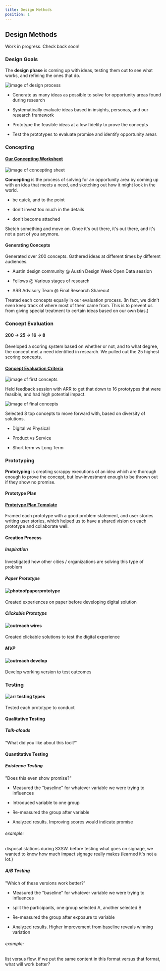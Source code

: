 ```yaml
---
title: Design Methods
position: 1
---
```


## Design Methods

Work in progress. Check back soon!

### Design Goals

The **design phase** is coming up with ideas, testing them out to see what works, and refining the ones that do.

![image of design process](/uploads/designmethods.png)

* Generate as many ideas as possible to solve for opportunity areas found during research

* Systematically evaluate ideas based in insights, personas, and our research framework

* Prototype the feasible ideas at a low fidelity to prove the concepts

* Test the prototypes to evaluate promise and identify opportunity areas

### Concepting

#### [Our Concepting Worksheet](https://docs.google.com/document/d/17DcFEZe9uUJNj9Yx-QKMvKJ0moaujqpVnU8YN5u96Ys/edit)

![image of concepting sheet](/uploads/concepting.png)

**Concepting** is the process of solving for an opportunity area by coming up with an idea that meets a need, and sketching out how it might look in the world.

* be quick, and to the point

* don't invest too much in the details

* don't become attached

Sketch something and move on. Once it's out there, it's out there, and it's not a part of you anymore.

#### Generating Concepts

Generated over 200 concepts. Gathered ideas at different times by different audiences.

* Austin design community @ Austin Design Week Open Data session

* Fellows @ Various stages of research

* ARR Advisory Team @ Final Research Shareout

Treated each concepts equally in our evaluation process. (In fact, we didn't even keep track of where most of them came from. This is to prevent us from giving special treatment to certain ideas based on our own bias.)

### Concept Evaluation

#### 200 -> 25 -> 16 -> 8

Developed a scoring system based on whether or not, and to what degree, the concept met a need identified in research. We pulled out the 25 highest scoring concepts.

#### [Concept Evaluation Criteria](https://docs.google.com/document/d/1JMnoGG43CCOQ8LTxhwFnTjzBWiqPaU9ao1Qup1XvTO8/edit?usp=sharing)

![image of first concepts](/uploads/firsteval.png)

Held feedback session with ARR to get that down to 16 prototypes that were feasible, and had high potential impact.

![image of final concepts](/uploads/lasteval.png)

Selected 8 top concepts to move forward with, based on diversity of solutions.

* Digital vs Physical

* Product vs Service

* Short term vs Long Term

### Prototyping

**Prototyping** is creating scrappy executions of an idea which are thorough enough to prove the concept, but low-investment enough to be thrown out if they show no promise.

#### Prototype Plan

#### [Prototype Plan Template](https://docs.google.com/document/d/1hr-YRHO1b_zIpo5MaaO-co1UfZKlp2A6wBFsUT3bAgM/edit)

Framed each prototype with a good problem statement, and user stories writing user stories, which helped us to have a shared vision on each prototype and collaborate well.

#### Creation Process

##### Inspiration

Investigated how other cities / organizations are solving this type of problem

##### Paper Prototype

#### ![photoofpaperprototype]()

Created experiences on paper before developing digital solution

##### Clickable Prototype

#### ![outreach wires](/uploads/outreachwires.png)

Created clickable solutions to test the digital experience

##### MVP

#### ![outreach develop](/uploads/outreachdevelop.png)

Develop working version to test outcomes

### Testing

#### ![arr testing types ](/uploads/arrtesting.png)

Tested each prototype to conduct

#### Qualitative Testing

##### Talk-alouds

"What did you like about this tool?"

#### Quantitative Testing

##### Existence Testing

"Does this even show promise?"

* Measured the "baseline" for whatever variable we were trying to influences

* Introduced variable to one group

* Re-measured the group after variable

* Analyzed results. Improving scores would indicate promise

###### example:

disposal stations during SXSW. before testing what goes on signage, we wanted to know how much impact signage really makes (learned it's not a lot.)

##### A/B Testing

"Which of these versions work better?"

* Measured the "baseline" for whatever variable we were trying to influences

* split the participants, one group selected A, another selected B

* Re-measured the group after exposure to variable

* Analyzed results. Higher improvement from baseline reveals winning variation

###### example:

list versus flow. if we put the same content in this format versus that format, what will work better?